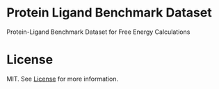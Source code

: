 # Protein Ligand Benchmark Dataset
Protein-Ligand Benchmark Dataset for Free Energy Calculations

# License
MIT. See [License](https://github.com/dfhahn/PLBenchmarks/blob/master/LICENSE) for more information.
